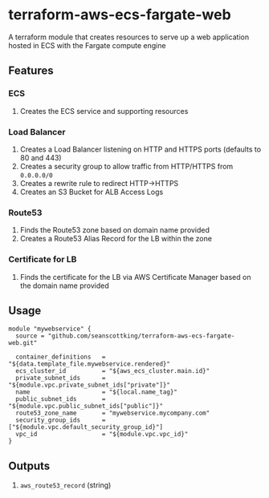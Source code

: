 # terraform-aws-ecs-fargate-web

A terraform module that creates resources to serve up a web application hosted in ECS with the Fargate compute engine

## Features

### ECS

  1. Creates the ECS service and supporting resources

### Load Balancer

  1. Creates a Load Balancer listening on HTTP and HTTPS ports (defaults to 80 and 443)
  1. Creates a security group to allow traffic from HTTP/HTTPS from `0.0.0.0/0`
  1. Creates a rewrite rule to redirect HTTP->HTTPS
  1. Creates an S3 Bucket for ALB Access Logs

### Route53
  1. Finds the Route53 zone based on domain name provided
  1. Creates a Route53 Alias Record for the LB within the zone

### Certificate for LB
  1. Finds the certificate for the LB via AWS Certificate Manager based on the domain name provided

## Usage

```
module "mywebservice" {
  source = "github.com/seanscottking/terraform-aws-ecs-fargate-web.git"

  container_definitions   = "${data.template_file.mywebservice.rendered}"
  ecs_cluster_id          = "${aws_ecs_cluster.main.id}"
  private_subnet_ids      = "${module.vpc.private_subnet_ids["private"]}"
  name                    = "${local.name_tag}"
  public_subnet_ids       = "${module.vpc.public_subnet_ids["public"]}"
  route53_zone_name       = "mywebservice.mycompany.com"
  security_group_ids      = ["${module.vpc.default_security_group_id}"]
  vpc_id                  = "${module.vpc.vpc_id}"
}
```

## Outputs

  1. `aws_route53_record` (string)
